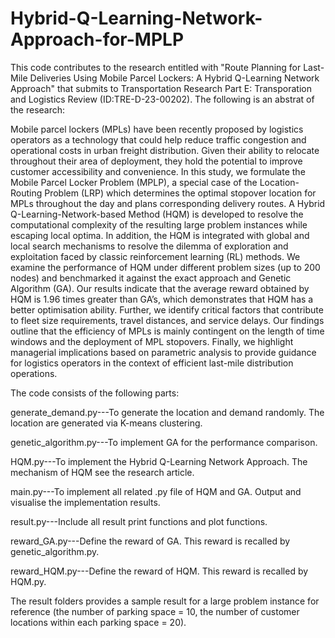 # Hybrid-Q-Learning-Network-Approach-for-MPLP

This code contributes to the research entitled with "Route Planning for Last-Mile Deliveries Using Mobile Parcel Lockers: A Hybrid Q-Learning Network Approach" that submits to Transportation Research Part E: Transporation and Logistics Review (ID:TRE-D-23-00202). The following is an abstrat of the research:   

Mobile parcel lockers (MPLs) have been recently proposed by logistics operators as a technology that could help reduce traffic congestion and operational costs in urban freight distribution. Given their ability to relocate throughout their area of deployment, they hold the potential to improve customer accessibility and convenience. In this study, we formulate the Mobile Parcel Locker Problem (MPLP), a special case of the Location-Routing Problem (LRP) which determines the optimal stopover location for MPLs throughout the day and plans corresponding delivery routes. A Hybrid Q-Learning-Network-based Method (HQM) is developed to resolve the computational complexity of the resulting large problem instances while escaping local optima. In addition, the HQM is integrated with global and local search mechanisms to resolve the dilemma of exploration and exploitation faced by classic reinforcement learning (RL) methods. We examine the performance of HQM under different problem sizes (up to 200 nodes) and benchmarked it against the exact approach and Genetic Algorithm (GA). Our results indicate that the average reward obtained by HQM is 1.96 times greater than GA’s, which demonstrates that HQM has a better optimisation ability. Further, we identify critical factors that contribute to fleet size requirements, travel distances, and service delays. Our findings outline that the efficiency of MPLs is mainly contingent on the length of time windows and the deployment of MPL stopovers. Finally, we highlight managerial implications based on parametric analysis to provide guidance for logistics operators in the context of efficient last-mile distribution operations.

The code consists of the following parts:

generate_demand.py---To generate the location and demand randomly. The location are generated via K-means clustering.

genetic_algorithm.py---To implement GA for the performance comparison.

HQM.py---To implement the Hybrid Q-Learning Network Approach. The mechanism of HQM see the research article.

main.py---To implement all related .py file of HQM and GA. Output and visualise the implementation results.

result.py---Include all result print functions and plot functions.

reward_GA.py---Define the reward of GA. This reward is recalled by genetic_algorithm.py.

reward_HQM.py---Define the reward of HQM. This reward is recalled by HQM.py.

The result folders provides a sample result for a large problem instance for reference (the number of parking space = 10, the number of customer locations within each parking space = 20).
